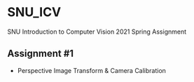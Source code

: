# SNU_ICV
SNU Introduction to Computer Vision 2021 Spring Assignment
## Assignment #1
- Perspective Image Transform & Camera Calibration

